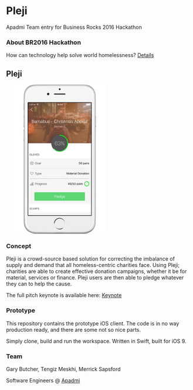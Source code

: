 # Pleji

Apadmi Team entry for Business Rocks 2016 Hackathon

### About BR2016 Hackathon
How can technology help solve world homelessness? [Details](http://www.business-rocks.com/hackathon.html)

## Pleji
<div style="width:100%;">
<img src="resources/Pledji.png" align="center" height="50%" width="50%" style="margin-left:20px;">
</div> 

### Concept
Pleji is a crowd-source based solution for correcting the imbalance of supply and demand that all homeless-centric charities face. Using Pleji; charities are able to create effective donation campaigns, whether it be for material, services or finance. Pleji users are then able to pledge whatever they can to help the cause.

The full pitch keynote is available here: [Keynote](https://github.com/MerrickSapsford/BR2016-Hack/blob/develop/Keynote.key)

### Prototype
This repository contains the prototype iOS client. The code is in no way production ready, and there are some not so nice parts.

Simply clone, build and run the workspace. Written in Swift, built for iOS 9.

### Team
Gary Butcher, Tengiz Meskhi, Merrick Sapsford

Software Engineers @ [Apadmi](http://www.apadmi.com)


